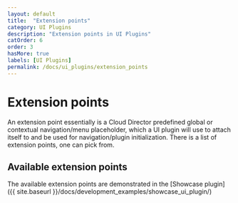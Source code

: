 ```yaml
---
layout: default
title:  "Extension points"
category: UI Plugins
description: "Extension points in UI Plugins"
catOrder: 6
order: 3
hasMore: true
labels: [UI Plugins]
permalink: /docs/ui_plugins/extension_points
---
```

# Extension points
An extension point essentially is a Cloud Director predefined global or contextual navigation/menu placeholder, 
which a UI plugin will use to attach itself to and be used for navigation/plugin initialization. 
There is a list of extension points, one can pick from.

## Available extension points
The available extension points are demonstrated in the [Showcase plugin]({{ site.baseurl }}/docs/development_examples/showcase_ui_plugin/)